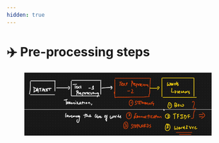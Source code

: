 ```yaml
---
hidden: true
---
```


# ✈️ Pre-processing steps



<figure><img src=".gitbook/assets/image (2) (1) (1).png" alt=""><figcaption></figcaption></figure>

